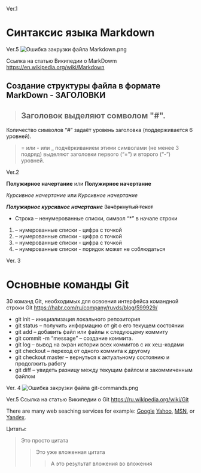 Ver.1

# Синтаксис языка Markdown
Ver.5
![Ошибка закрузки файла Markdown.png](Markdown.png)

Ссылка на статью Википедии о MarkDowm
https://en.wikipedia.org/wiki/Markdown

## Создание структуры файла в формате MarkDown - ЗАГОЛОВКИ 
> ## Заголовок выделяют сомволом "#". 
Количество символов “#” задаёт уровень заголовка  (поддерживается 6 уровней).
> = или - или _ подчёркиванием этими символами (не менее 3 подряд) выделяют заголовки  первого (“=”) и второго (“-”) уровней.

Ver.2 

**Полужирное начертание** или __Полужирное начертание__

*Курсивное начертание* или _Курсивное начертание_

***Полужирное курсивное начертание***
~~Зачёркнутый текст~~

* Строка – ненумерованные списки, символ “*” в начале строки
1. – нумерованные списки - цифра с точкой
2. – нумерованные списки - цифра с точкой
5. – нумерованные списки - цифра с точкой
4. – нумерованные списки - порядок может не соблюдаться

Ver. 3
# Основные команды Git
30 команд Git, необходимых для освоения интерфейса командной строки Git
https://habr.com/ru/company/ruvds/blog/599929/

* git init – инициализация локального репозитория
* git status – получить информацию от git о его текущем состоянии
* git add – добавить файл или файлы к следующему коммиту
* git commit -m “message” – создание коммита.
* git log – вывод на экран истории всех коммитов с их хеш-кодами
* git checkout – переход от одного коммита к другому
* git checkout master – вернуться к актуальному состоянию и продолжить работу
* git diff – увидеть разницу между текущим файлом и закоммиченным файлом

Ver. 4
![Ошибка закрузки файла git-commands.png](git-commands.png)

Ver.5
Ссылка на статью Википедии о Git 
https://ru.wikipedia.org/wiki/Git


There are many web seaching services for example: [Google][1]
[Yahoo][2], [MSN][3], or [Yandex][4].

[1]: http://google.com/        "Google"
[2]: http://search.yahoo.com/  "Yahoo Search"
[3]: http://search.msn.com/    "MSN Search"
[4]: http://yandex.ru/         "Yandex Search"



Цитаты:

> Это просто цитата
>> Это уже вложенная цитата
>>> А это результат вложения во вложения

